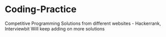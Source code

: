 # Coding-Practice
Competitive Programming Solutions from different websites - Hackerrank, Interviewbit
Will keep adding on more solutions

